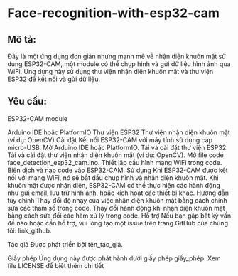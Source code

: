 # Face-recognition-with-esp32-cam
## Mô tả:
Đây là một ứng dụng đơn giản nhưng mạnh mẽ về nhận diện khuôn mặt sử dụng ESP32-CAM, một module có thể chụp hình và gửi dữ liệu hình ảnh qua WiFi. Ứng dụng này sử dụng thư viện nhận diện khuôn mặt và thư viện ESP32 để kết nối và gửi dữ liệu.

## Yêu cầu:
ESP32-CAM module

Arduino IDE hoặc PlatformIO
Thư viện ESP32
Thư viện nhận diện khuôn mặt (ví dụ: OpenCV)
Cài đặt
Kết nối ESP32-CAM với máy tính sử dụng cáp micro-USB.
Mở Arduino IDE hoặc PlatformIO.
Tải và cài đặt thư viện ESP32.
Tải và cài đặt thư viện nhận diện khuôn mặt (ví dụ: OpenCV).
Mở file code face_detection_esp32_cam.ino.
Thiết lập cấu hình mạng WiFi trong code.
Biên dịch và nạp code vào ESP32-CAM.
Sử dụng
Khi ESP32-CAM được kết nối với mạng WiFi, nó sẽ bắt đầu chụp hình và nhận diện khuôn mặt.
Khi khuôn mặt được nhận diện, ESP32-CAM có thể thực hiện các hành động như gửi email, lưu trữ hình ảnh, hoặc kích hoạt các thiết bị khác.
Hướng dẫn tùy chỉnh
Thay đổi độ nhạy của việc nhận diện khuôn mặt bằng cách chỉnh sửa các tham số trong code.
Thay đổi hành động khi nhận diện khuôn mặt bằng cách sửa đổi các hàm xử lý trong code.
Hỗ trợ
Nếu bạn gặp bất kỳ vấn đề nào hoặc cần hỗ trợ, vui lòng tạo một issue trên trang GitHub của chúng tôi: link_github.

Tác giả
Được phát triển bởi tên_tác_giả.

Giấy phép
Ứng dụng này được phát hành dưới giấy phép giấy_phép. Xem file LICENSE để biết thêm chi tiết

